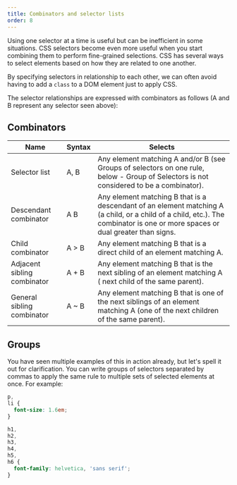 ```yaml
---
title: Combinators and selector lists
order: 8
---
```


Using one selector at a time is useful but can be inefficient in some
situations. CSS selectors become even more useful when you start combining them
to perform fine-grained selections. CSS has several ways to select elements
based on how they are related to one another.

By specifying selectors in relationship to each other, we can often avoid having
to add a `class` to a DOM element just to apply CSS.

The selector relationships are expressed with combinators as follows (A and B
represent any selector seen above):

## Combinators

| Name                        | Syntax | Selects                                                                                                                                                                       |
| --------------------------- | ------ | ----------------------------------------------------------------------------------------------------------------------------------------------------------------------------- |
| Selector list               | A, B   | Any element matching A and/or B (see Groups of selectors on one rule, below - Group of Selectors is not considered to be a combinator).                                       |
| Descendant combinator       | A B    | Any element matching B that is a descendant of an element matching A (a child, or a child of a child, etc.). The combinator is one or more spaces or dual greater than signs. |
| Child combinator            | A > B  | Any element matching B that is a direct child of an element matching A.                                                                                                       |
| Adjacent sibling combinator | A + B  | Any element matching B that is the next sibling of an element matching A ( next child of the same parent).                                                                    |
| General sibling combinator  | A ~ B  | Any element matching B that is one of the next siblings of an element matching A (one of the next children of the same parent).                                               |

## Groups

You have seen multiple examples of this in action already, but let's spell it
out for clarification. You can write groups of selectors separated by commas to
apply the same rule to multiple sets of selected elements at once. For example:

```css
p,
li {
  font-size: 1.6em;
}
```

```css
h1,
h2,
h3,
h4,
h5,
h6 {
  font-family: helvetica, 'sans serif';
}
```
